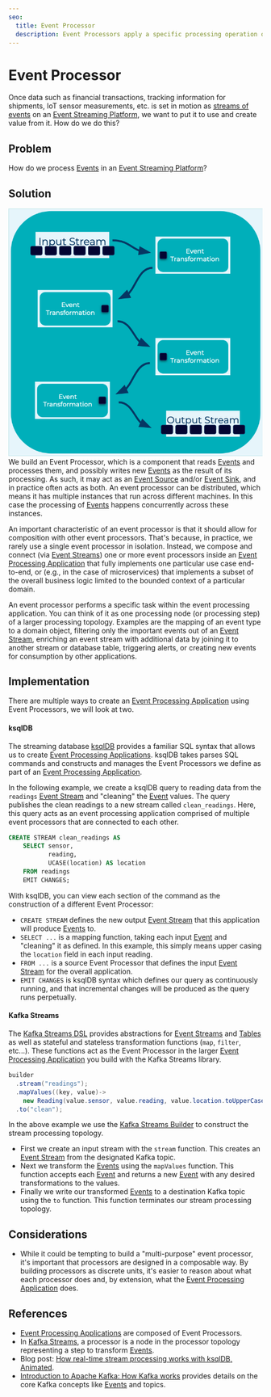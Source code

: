 ```yaml
---
seo:
  title: Event Processor
  description: Event Processors apply a specific processing operation on an event, and are typically used and composed by larger Event Processing Applications. 
---
```


# Event Processor
Once data such as financial transactions, tracking information for shipments, IoT sensor measurements, etc. is set in motion as [streams of events](../event-stream/event-stream.md) on an [Event Streaming Platform](../event-stream/event-streaming-platform.md), we want to put it to use and create value from it. How do we do this?

## Problem
How do we process [Events](../event/event.md) in an [Event Streaming Platform](../event-stream/event-streaming-platform.md)?

## Solution
![event-processor](../img/event-processor.png)
We build an Event Processor, which is a component that reads [Events](../event/event.md) and processes them, and possibly writes new [Events](../event/event.md) as the result of its processing. As such, it may act as an [Event Source](../event-source/event-source) and/or [Event Sink](../event-sink/event-sink.md), and in practice often acts as both. An event processor can be distributed, which means it has multiple instances that run across different machines. In this case the processing of [Events](../event/event.md) happens concurrently across these instances.

An important characteristic of an event processor is that it should allow for composition with other event processors. That's because, in practice, we rarely use a single event processor in isolation. Instead, we compose and connect (via [Event Streams](../event-stream/event-stream.md)) one or more event processors inside an [Event Processing Application](event-processing-application.md) that fully implements one particular use case end-to-end, or (e.g., in the case of microservices) that implements a subset of the overall business logic limited to the bounded context of a particular domain. 

An event processor performs a specific task within the event processing application. You can think of it as one processing node (or processing step) of a larger processing topology. Examples are the mapping of an event type to a domain object, filtering only the important events out of an [Event Stream](../event-stream/event-stream.md), enriching an event stream with additional data by joining it to another stream or database table, triggering alerts, or creating new events for consumption by other applications.

## Implementation

There are multiple ways to create an [Event Processing Application](../event-processing/event-processing-application.md) using Event Processors, we will look at two.

#### ksqlDB
The streaming database [ksqlDB](https://ksqldb.io) provides a familiar SQL syntax that allows us to create [Event Processing Applications](../event-processing/event-processing-application.md). ksqlDB takes parses SQL commands and constructs and manages the Event Processors we define as part of an [Event Processing Application](../event-processing/event-processing-application.md).

In the following example, we create a ksqlDB query to reading data from the `readings` [Event Stream](../event-stream/event-stream.md) and "cleaning" the [Event](../event/event.md) values. The query publishes the clean readings to a new stream called `clean_readings`. Here, this query acts as an event processing application comprised of multiple event processors that are connected to each other.

```sql
CREATE STREAM clean_readings AS
    SELECT sensor,
           reading,
           UCASE(location) AS location
    FROM readings
    EMIT CHANGES;
```

With ksqlDB, you can view each section of the command as the construction of a different Event Processor:

* `CREATE STREAM` defines the new output [Event Stream](../event-stream/event-stream.md) that this application will produce [Events](../event/event.md) to.
* `SELECT ...` is a mapping function, taking each input [Event](../event/event.md) and "cleaning" it as defined. In this example, this simply means upper casing the `location` field in each input reading.
* `FROM ...` is a source Event Processor that defines the input [Event Stream](../event-stream/event-stream.md) for the overall application.
* `EMIT CHANGES` is ksqlDB syntax which defines our query as continuously running, and that incremental changes will be produced as the query runs perpetually.

#### Kafka Streams
The [Kafka Streams DSL](https://docs.confluent.io/platform/current/streams/developer-guide/dsl-api.html) provides abstractions for [Event Streams](../event-stream/event-stream.md) and [Tables](../table/table.md) as well as stateful and stateless transformation functions (`map`, `filter`, etc...). These functions act as the Event Processor in the larger [Event Processing Application](../event-processing/event-processing.md) you build with the Kafka Streams library.

```java
builder
  .stream("readings");
  .mapValues((key, value)-> 
    new Reading(value.sensor, value.reading, value.location.toUpperCase()) 
  .to("clean");
```

In the above example we use the [Kafka Streams Builder](https://kafka.apache.org/28/javadoc/org/apache/kafka/streams/StreamsBuilder.html) to construct the stream processing topology. 

* First we create an input stream with the `stream` function. This creates an [Event Stream](../event-stream/event-stream.md) from the designated Kafka topic.
* Next we transform the [Events](../event/event.md) using the `mapValues` function. This function accepts each [Event](../event/event.md) and returns a new [Event](../event/event.md) with any desired transformations to the values.
* Finally we write our transformed [Events](../event/event.md) to a destination Kafka topic using the `to` function. This function terminates our stream processing topology.

## Considerations

* While it could be tempting to build a "multi-purpose" event processor, it's important that processors are designed in a composable way. By building processors as discrete units, it's easier to reason about what each processor does and, by extension, what the [Event Processing Application](../event-processing/event-processing-application.md) does. 

## References
* [Event Processing Applications](../event-processing/event-processing.md) are composed of Event Processors.
* In [Kafka Streams](https://kafka.apache.org/28/documentation/streams/core-concepts#streams_topology), a processor is a node in the processor topology representing a step to transform [Events](../event/event.md).
* Blog post: [How real-time stream processing works with ksqlDB, Animated](https://www.confluent.io/blog/how-real-time-stream-processing-works-with-ksqldb/).
* [Introduction to Apache Kafka: How Kafka works](https://www.confluent.io/blog/apache-kafka-intro-how-kafka-works/) provides details on the core Kafka concepts like [Events](../event/event.md) and topics.
